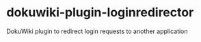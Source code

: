 dokuwiki-plugin-loginredirector
===============================

DokuWiki plugin to redirect login requests to another application